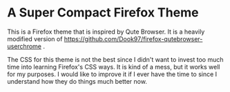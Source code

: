 # A Super Compact Firefox Theme

This is a Firefox theme that is inspired by Qute Browser. It is a heavily modified version of https://github.com/Dook97/firefox-qutebrowser-userchrome .

The CSS for this theme is not the best since I didn't want to invest too much time into learning Firefox's CSS ways. It is kind of a mess, but it works well for my purposes. 
I would like to improve it if I ever have the time to since I understand how they do things much better now.
